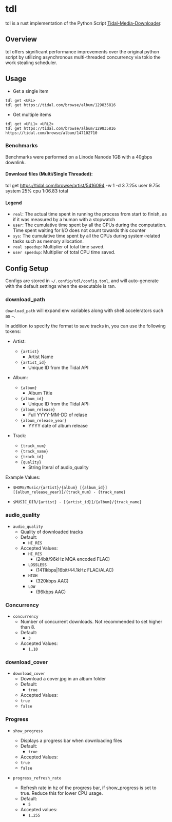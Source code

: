 # tdl
tdl is a rust implementation of the Python Script [Tidal-Media-Downloader](https://github.com/yaronzz/Tidal-Media-Downloader).

## Overview 

tdl offers significant performance improvements over the original python script by utilizing asynchronous multi-threaded concurrency via tokio the work stealing scheduler.

## Usage

- Get a single item
```
tdl get <URL>
tdl get https://tidal.com/browse/album/129835816
```

- Get multiple items
```
tdl get <URL1> <URL2> 
tdl get https://tidal.com/browse/album/129835816 https://tidal.com/browse/album/147102710  
```

### Benchmarks

Benchmarks were performed on a Linode Nanode 1GB with a 40gbps downlink.

#### Download files (Multi/Single Threaded):

tdl get https://tidal.com/browse/artist/5416094 -w 1 -d 3  7.25s user 9.75s system 25% cpu 1:06.83 total

#### Legend
- `real`: The actual time spent in running the process from start to finish, as if it was measured by a human with a stopwatch
- `user`: The cumulative time spent by all the CPUs during the computation. Time spent waiting for I/O does not count towards this counter
- `sys`: The cumulative time spent by all the CPUs during system-related tasks such as memory allocation.
- `real speedup`: Multiplier of total time saved.
- `user speedup`: Multiplier of total CPU time saved. 


## Config Setup

Configs are stored in `~/.config/tdl/config.toml`, and will auto-generate with the default settings when the executable is ran. 

### download_path

`download_path` will expand env variables along with shell accelerators such as `~`.

In addition to specify the format to save tracks in, you can use the following tokens:

- Artist: 
  - `{artist}`
    - Artist Name
  - `{artist_id}`
    - Unique ID from the Tidal API
- Album: 
  - `{album}`
    - Album Title
  - `{album_id}`
    - Unique ID from the Tidal API: 
  - `{album_release}`
    - Full YYYY-MM-DD of relase
  - `{album_release_year}`
    - YYYY date of album release

- Track:
  - `{track_num}`
  - `{track_name}`
  - `{track_id}`
  - `{quality}`
    -  String literal of audio_quality

Example Values: 

- `$HOME/Music/{artist}/{album} [{album_id}] [{album_release_year}]/{track_num} - {track_name}`

- `$MUSIC_DIR/{artist} - [{artist_id}]/{album}/{track_name}`

### audio_quality

- `audio_quality` 
  - Quality of downloaded tracks
  - Default:
    - `HI_RES`
  - Accepted Values:
    - `HI_RES` 
      - (24bit/96kHz MQA encoded FLAC)
    - `LOSSLESS` 
      - (1411kbps|16bit/44.1kHz FLAC/ALAC)
    - `HIGH` 
      - (320kbps AAC)
    - `LOW` 
      - (96kbps AAC)

### Concurrency

- `concurrency`
    - Number of concurrent downloads. Not recommended to set higher than 8.
    - Default:
        - `3`
    - Accepted Values:
        - `1`..`10`


### download_cover

- `download_cover` 
  - Download a cover.jpg in an album folder
  - Default: 
    - `true`
  - Accepted Values: 
  - `true`
  - `false`

### Progress

- `show_progress`
  - Displays a progress bar when downloading files
  - Default: 
    - `true`
  - Accepted Values: 
  - `true`
  - `false`

- `progress_refresh_rate` 
  - Refresh rate in hz of the progress bar, if show_progress is set to true. Reduce this for lower CPU usage. 
  - Default:
    -  `5`
  - Accepted values: 
    - `1`..`255`

